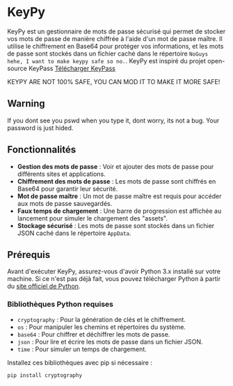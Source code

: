 # KeyPy

KeyPy est un gestionnaire de mots de passe sécurisé qui permet de stocker vos mots de passe de manière chiffrée à l'aide d'un mot de passe maître. Il utilise le chiffrement en Base64 pour protéger vos informations, et les mots de passe sont stockés dans un fichier caché dans le répertoire `NoGuys hehe, I want to make keypy safe so no.`.
KeyPy est inspiré du projet open-source KeyPass [Télécharger KeyPass](https://keepass.info/)

KEYPY ARE NOT 100% SAFE, YOU CAN MOD IT TO MAKE IT MORE SAFE!

## Warning

If you dont see you pswd when you type it, dont worry, its not a bug. Your password is just hided. 

## Fonctionnalités

- **Gestion des mots de passe** : Voir et ajouter des mots de passe pour différents sites et applications.
- **Chiffrement des mots de passe** : Les mots de passe sont chiffrés en Base64 pour garantir leur sécurité.
- **Mot de passe maître** : Un mot de passe maître est requis pour accéder aux mots de passe sauvegardés.
- **Faux temps de chargement** : Une barre de progression est affichée au lancement pour simuler le chargement des "assets".
- **Stockage sécurisé** : Les mots de passe sont stockés dans un fichier JSON caché dans le répertoire `AppData`.

## Prérequis

Avant d'exécuter KeyPy, assurez-vous d'avoir Python 3.x installé sur votre machine. Si ce n'est pas déjà fait, vous pouvez télécharger Python à partir du [site officiel de Python](https://www.python.org/downloads/).

### Bibliothèques Python requises

- `cryptography` : Pour la génération de clés et le chiffrement.
- `os` : Pour manipuler les chemins et répertoires du système.
- `base64` : Pour chiffrer et déchiffrer les mots de passe.
- `json` : Pour lire et écrire les mots de passe dans un fichier JSON.
- `time` : Pour simuler un temps de chargement.

Installez ces bibliothèques avec pip si nécessaire :

```bash
pip install cryptography
